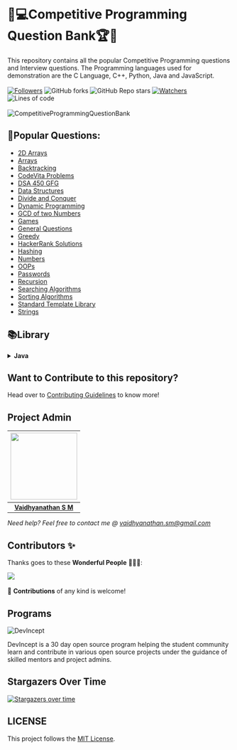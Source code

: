 # 🎯💻Competitive Programming Question Bank🏆🏅
This repository contains all the popular Competitive Programming questions and Interview questions. The Programming languages used for demonstration are the C Language, C++, Python, Java and JavaScript. <br><br>
 [![Followers](https://img.shields.io/github/followers/smv1999?style=for-the-badge)](https://github.com/smv1999?tab=followers)
 ![GitHub forks](https://img.shields.io/github/forks/smv1999/CompetitiveProgrammingQuestionBank?style=for-the-badge)
 ![GitHub Repo stars](https://img.shields.io/github/stars/smv1999/CompetitiveProgrammingQuestionBank?style=for-the-badge)
 [![Watchers](https://img.shields.io/github/watchers/smv1999/CompetitiveProgrammingQuestionBank?style=for-the-badge)](https://github.com/smv1999/CompetitiveProgrammingQuestionBank/watchers)
 ![Lines of code](https://img.shields.io/tokei/lines/github/smv1999/CompetitiveProgrammingQuestionBank?style=for-the-badge)
 <br><br>
![CompetitiveProgrammingQuestionBank](https://socialify.git.ci/smv1999/CompetitiveProgrammingQuestionBank/image?forks=1&issues=1&language=1&owner=1&pattern=Brick%20Wall&pulls=1&stargazers=1&theme=Dark)


## 📝Popular Questions:
<ul>
 <li><a href="https://github.com/smv1999/CompetitiveProgrammingQuestionBank/tree/master/2D%20Arrays">2D Arrays</a></li>
 <li><a href="https://github.com/smv1999/CompetitiveProgrammingQuestionBank/tree/master/Arrays">Arrays</a></li>
 <li><a href="https://github.com/smv1999/CompetitiveProgrammingQuestionBank/tree/master/Backtracking">Backtracking</a></li>
 <li><a href="https://github.com/smv1999/CompetitiveProgrammingQuestionBank/tree/master/CodeVita%20Problems">CodeVita Problems</a></li>
 <li><a href="https://github.com/smv1999/CompetitiveProgrammingQuestionBank/tree/master/DSA%20450%20GFG">DSA 450 GFG</a></li>
 <li><a href="https://github.com/smv1999/CompetitiveProgrammingQuestionBank/tree/master/Data%20Structures">Data Structures</a></li>
 <li><a href="https://github.com/smv1999/CompetitiveProgrammingQuestionBank/tree/master/Divide%20and%20Conquer">Divide and Conquer</a></li>
 <li><a href="https://github.com/smv1999/CompetitiveProgrammingQuestionBank/tree/master/Dynamic%20Programming">Dynamic Programming</a></li>
 <li><a href="https://github.com/smv1999/CompetitiveProgrammingQuestionBank/tree/master/GCD%20of%20two%20numbers">GCD of two Numbers</a></li>
 <li><a href="https://github.com/smv1999/CompetitiveProgrammingQuestionBank/tree/master/Games">Games</a></li>
 <li><a href="https://github.com/smv1999/CompetitiveProgrammingQuestionBank/tree/master/General%20Questions">General Questions</a></li>
 <li><a href="https://github.com/smv1999/CompetitiveProgrammingQuestionBank/tree/master/Greedy">Greedy</a></li>
 <li><a href="https://github.com/smv1999/CompetitiveProgrammingQuestionBank/tree/master/Hackerrank%20solutions">HackerRank Solutions</a></li>
 <li><a href="https://github.com/smv1999/CompetitiveProgrammingQuestionBank/tree/master/Hashing">Hashing</a></li>
 <li><a href="https://github.com/smv1999/CompetitiveProgrammingQuestionBank/tree/master/Numbers">Numbers</a></li>
 <li><a href="https://github.com/smv1999/CompetitiveProgrammingQuestionBank/tree/master/OOPs">OOPs</a></li>
 <li><a href="https://github.com/smv1999/CompetitiveProgrammingQuestionBank/tree/master/Passwords">Passwords</a></li>
 <li><a href="https://github.com/smv1999/CompetitiveProgrammingQuestionBank/tree/master/Recursion">Recursion</a></li>
 <li><a href="https://github.com/smv1999/CompetitiveProgrammingQuestionBank/tree/master/Searching%20Algorithms">Searching Algorithms</a></li>
 <li><a href="https://github.com/smv1999/CompetitiveProgrammingQuestionBank/tree/master/Sorting%20Algorithms">Sorting Algorithms</a></li>
 <li><a href="https://github.com/smv1999/CompetitiveProgrammingQuestionBank/tree/master/Standard%20Template%20Library">Standard Template Library</a></li>
 <li><a href="https://github.com/smv1999/CompetitiveProgrammingQuestionBank/tree/master/Strings">Strings</a></li>
</ul>

## **📚Library**

  <details><summary><b>Java</b></summary><br/>
   
  | <a href="https://t.me/MegaPack/2783"><img src="./Library/Java/photo_2020-09-18_18-24-45.jpg" width=111px height=140px /></a>|<a href="https://github.com/winterbe/java8-tutorial"><img src="./Library/Java/Screenshot%202021-07-12%20121030.png" width=111px height=140px/></a> |<a href="https://t.me/MegaPack/2666"><img src="./Library/Java/photo_2020-09-17_13-31-29.jpg" width=111px height=140px/></a>|<a href="https://t.me/MegaPack/2489"><img src="./Library/Java/photo_2020-08-29_16-30-42.jpg" width=111px height=140px/></a>|<a href="https://drive.google.com/file/d/1FPmSo3dID7P4baE2umyfTCrWTBT-cywo/view"><img src="./Library/Java/Screenshot%202021-07-12%20132104.png" width=111px height=140px/></a>|
  |----|----|----|----|----|
  |Java-An Intro|Java 8 Tutorial|Design Patterns|OOP in Java|Complete Ref.11|
  |<a href="https://drive.google.com/file/d/1f5n4hr09oKFMtu3lIb_ErqOwhH0I4QCe/view?usp=sharing"><img src="./Library/Java/Screenshot%202021-07-12%20132959.png" width=111px height=140px/></a>|<a href="https://t.me/MegaPack/497"><img src="./Library/Java/photo_2019-07-03_00-02-44.jpg" width=111px height=140px/></a>|<a href="https://t.me/MegaPack/587"><img src="./Library/Java/photo_2019-07-20_23-56-04.jpg" width=111px height=140px/></a>|<a href="https://t.me/MegaPack/1776"><img src="./Library/Java/photo_2020-06-29_16-39-21.jpg" width=111px height=140px/></a>|<a href="https://t.me/MegaPack/2077"><img src="./Library/Java/photo_2020-08-17_18-03-24.jpg" width=111px height=140px/></a>|
  |Java CookBook|J in a Nutshell|Program Design|Java all-in-one|Java Performance|

  </details>

## Want to Contribute to this repository?
Head over to [Contributing Guidelines](https://github.com/smv1999/CompetitiveProgrammingQuestionBank/blob/master/CONTRIBUTING.md) to know more!

## Project Admin

|                                     <a href="https://github.com/smv1999"><img src="https://avatars.githubusercontent.com/u/42896577?s=400&u=9530610016fa2171d559af8bcdb3e9178bb7d308&v=4" width=150px height=150px /></a>                                      |
| :-----------------------------------------------------------------------------------------------------------------------------------------------------------------------------------------------------------------------------------------------------------------: |
|                                                                                      **[Vaidhyanathan S M](https://www.linkedin.com/in/vaidhyanathansm/)**                                                                                    |

*Need help? Feel free to contact me @ vaidhyanathan.sm@gmail.com*

## Contributors ✨

Thanks goes to these **Wonderful People** 👨🏻‍💻:       

<a href="https://github.com/smv1999/CompetitiveProgrammingQuestionBank/graphs/contributors">
  <img src="https://contrib.rocks/image?repo=smv1999/CompetitiveProgrammingQuestionBank" />
</a>

🚀 **Contributions** of any kind is welcome!

## Programs 
<img src="https://raw.githubusercontent.com/smv1999/CompetitiveProgrammingQuestionBank/master/images/devincept.gif" alt="DevIncept" />

<p>DevIncept is a 30 day open source program helping the student community learn and contribute in various open source projects under the guidance of skilled mentors and project admins.</p>


## Stargazers Over Time 

[![Stargazers over time](https://starchart.cc/smv1999/CompetitiveProgrammingQuestionBank.svg)](https://starchart.cc/smv1999/CompetitiveProgrammingQuestionBank)

## LICENSE
This project follows the [MIT License](https://github.com/smv1999/CompetitiveProgrammingQuestionBank/blob/master/LICENSE).
